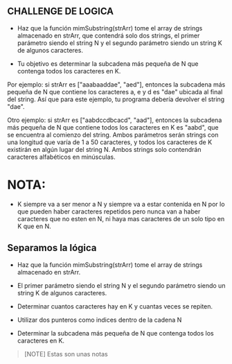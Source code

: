 ## CHALLENGE DE LOGICA

- Haz que la función mimSubstring(strArr) tome el array de strings almacenado en strArr, que contendrá solo dos strings, el primer parámetro siendo el string N y el segundo parámetro siendo un string K de algunos caracteres. 

- Tu objetivo es determinar la subcadena más pequeña de N que contenga todos los caracteres en K. 

Por ejemplo: si strArr es ["aaabaaddae", "aed"], entonces la subcadena más pequeña de N que contiene los caracteres a, e y d es "dae" ubicada al final del string. Así que para este ejemplo, tu programa debería devolver el string "dae".

Otro ejemplo: si strArr es ["aabdccdbcacd", "aad"], entonces la subcadena más pequeña de N que contiene todos los caracteres en K es "aabd", que se encuentra al comienzo del string. Ambos parámetros serán strings con una longitud que varía de 1 a 50 caracteres, y todos los caracteres de K existirán en algún lugar del string N. Ambos strings solo contendrán caracteres alfabéticos en minúsculas.

# NOTA:
- K siempre va a ser menor a N y siempre va a estar contenida en N por lo que pueden haber caracteres repetidos pero nunca van a haber caracteres que no esten en N, ni haya mas caracteres de un solo tipo en K que en N.

<!-- Logica propia, puede haber otras soluciones o formas de resolverlo -->

## Separamos la lógica

- Haz que la función mimSubstring(strArr) tome el array de strings almacenado en strArr. 

- El primer parámetro siendo el string N y el segundo parámetro siendo un string K de algunos caracteres.

- Determinar cuantos caracteres hay en K y cuantas veces se repiten.

- Utilizar dos punteros como indices dentro de la cadena N

- Determinar la subcadena más pequeña de N que contenga todos los caracteres en K.

> [NOTE]
> Estas son unas notas
